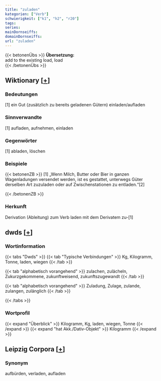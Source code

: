 ```yaml
---
title: "zuladen"
kategorien: ["Verb"]
schwierigkeit: ["k1", "h2", "r20"]
tags:
series:
mainDornseiffs:
domainDornseiffs:
url: "zuladen"
---
```


{{< betonenÜbs >}}
**Übersetzung:**  
add to the existing load, load  
{{< /betonenÜbs >}}

## Wiktionary [[+](https://de.wiktionary.org/wiki/zuladen)]

### Bedeutungen
[1] ein Gut (zusätzlich zu bereits geladenen Gütern) einladen/aufladen  

### Sinnverwandte
[1] aufladen, aufnehmen, einladen  

### Gegenwörter
[1] abladen, löschen  

### Beispiele
{{< betonenZB >}}
[1] „Wenn Milch, Butter oder Bier in ganzen Wagenladungen versendet werden, ist es gestattet, unterwegs Güter derselben Art zuzuladen oder auf Zwischenstationen zu entladen.“[2]  

{{< /betonenZB >}}
### Herkunft
Derivation (Ableitung) zum Verb laden mit dem Derivatem zu-[1]  



## dwds [[+](https://www.dwds.de/wb/zuladen)]

### Wortinformation
{{< tabs "Dwds" >}}
{{< tab "Typische Verbindungen" >}}
Kg, Kilogramm, Tonne, laden, wiegen
{{< /tab >}}

{{< tab "alphabetisch vorangehend" >}}
zulachen, zulächeln, Zukurzgekommene, zukunftweisend, zukunftszugewandt
{{< /tab >}}

{{< tab "alphabetisch vorangehend" >}}
Zuladung, Zulage, zulande, zulangen, zulänglich
{{< /tab >}}

{{< /tabs >}}

### Wortprofil
{{< expand "Überblick" >}} Kilogramm, Kg, laden, wiegen, Tonne {{< /expand >}}
{{< expand "hat Akk./Dativ-Objekt" >}} Kilogramm {{< /expand >}}

## Leipzig Corpora [[+](https://corpora.uni-leipzig.de/en/res?word=zuladen&corpusId=deu_newscrawl-public_2018)]


### Synonym
aufbürden, verladen, aufladen


